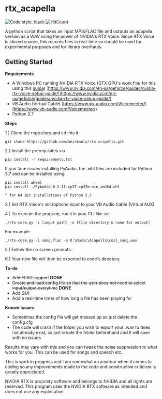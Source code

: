 
# rtx_acapella
[![Code style: black](https://img.shields.io/badge/code%20style-black-000000.svg)](https://github.com/psf/black) [![HitCount](http://hits.dwyl.com/amirmaula/rtx-acapella.svg)](http://hits.dwyl.com/amirmaula/rtx-acapella)



A python script that takes an input MP3/FLAC file and outputs an acapella version as a WAV using the power of NVIDIA's RTX Voice. Since RTX Voice is closed source, this records files in real-time so should be used for experimental purposes and for library overhauls.

## Getting Started

**Requirements**

 - A Windows PC running NVIDIA RTX Voice (GTX GPU's work fine for this using this [guide](https://www.windowscentral.com/how-enable-rtx-voice-all-nvidia-gpus-including-older-geforce-gtx-cards)) [https://www.nvidia.com/en-us/geforce/guides/nvidia-rtx-voice-setup-guide/](https://www.nvidia.com/en-us/geforce/guides/nvidia-rtx-voice-setup-guide/)
 - VB Audio (Virtual Cable) [https://www.vb-audio.com/Voicemeeter/](https://www.vb-audio.com/Voicemeeter/)
 - Python 3.7


**Steps**

1 ) Clone the repository and cd into it

    git clone https://github.com/amirmaula/rtx-acapella.git

2 ) Install the prerequisites via

    pip install -r requirements.txt 

If you face issues installing PyAudio, the .whl files are included for Python 3.7 and can be installed using

    pip install wheel
    pip install ./PyAudio-0.2.11-cp37-cp37m-win_amd64.whl
    
    ^ for 64 Bit installations of Python 3.7

3 ) Set RTX Voice's microphone input to your VB Audio Cable (Virtual AUX)

4 ) To execute the program, run it in your CLI like so:

    ./rtx-core.py -i [input path] -o [file directory & name for output]
   For example
   

    ./rtx-core.py -i song.flac -o D:\Music\Acapella\cool_song.wav


5 ) Follow the on screen prompts. 

6 ) Your new file will then be exported to code's directory. 


**To-do**

- ~~Add FLAC support~~ **DONE**
- ~~Create and load config file so that the user does not need to select input/output everytime~~ **DONE**
- Add GUI
- Add a real-time timer of how long a file has been playing for

**Known Issues**
- Sometimes the config file will get messed up so just delete the config.cfg
- The code will crash if the folder you wish to export your .wav to does not already exist, so just create the folder beforehand and it will save with no issues



Results may vary with this and you can tweak the noise suppression to what works for you. This can be used for songs and speech etc.


This is work in progress and I am somewhat an amateur when it comes to coding so any improvements made to the code and constructive criticism is greatly appreciated.


NVIDIA RTX is propriety software and belongs to NVIDIA and all rights are reserved. This program uses the NVIDIA RTX software as intended and does not use any exploitation.

